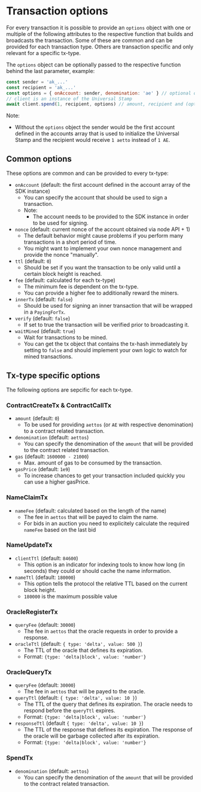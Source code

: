 # Transaction options
For every transaction it is possible to provide an `options` object with one or multiple of the following attributes to the respective function that builds and broadcasts the transaction.
Some of these are common and can be provided for each transaction type. Others are transaction specific and only relevant for a specific tx-type.

The `options` object can be optionally passed to the respective function behind the last parameter, example:
```js
const sender = 'ak_...'
const recipient = 'ak_...'
const options = { onAccount: sender, denomination: 'ae' } // optional options object
// client is an instance of the Universal Stamp
await client.spend(1, recipient, options) // amount, recipient and (optional) options
```

Note:

- Without the `options` object the sender would be the first account defined in the accounts array that is used to initialize the Universal Stamp and the recipient would receive `1 aetto` instead of `1 AE`.

## Common options
These options are common and can be provided to every tx-type:

- `onAccount` (default: the first account defined in the account array of the SDK instance)
    - You can specify the account that should be used to sign a transaction.
    - Note:
        - The account needs to be provided to the SDK instance in order to be used for signing.
- `nonce` (default: current nonce of the account obtained via node API + 1)
    - The default behavior might cause problems if you perform many transactions in a short period of time.
    - You might want to implement your own nonce management and provide the nonce "manually".
- `ttl` (default: `0`)
    - Should be set if you want the transaction to be only valid until a certain block height is reached.
- `fee` (default: calculated for each tx-type)
    - The minimum fee is dependent on the tx-type.
    - You can provide a higher fee to additionally reward the miners.
- `innerTx` (default: `false`)
    - Should be used for signing an inner transaction that will be wrapped in a `PayingForTx`.
- `verify` (default: `false`)
    - If set to true the transaction will be verified prior to broadcasting it.
- `waitMined` (default: `true`)
    - Wait for transactions to be mined.
    - You can get the tx object that contains the tx-hash immediately by setting to `false` and should implement your own logic to watch for mined transactions.

## Tx-type specific options
The following options are sepcific for each tx-type.

### ContractCreateTx & ContractCallTx
- `amount` (default: `0`)
    - To be used for providing `aettos` (or `AE` with respective denomination) to a contract related transaction.
- `denomination` (default: `aettos`)
    - You can specify the denomination of the `amount` that will be provided to the contract related transaction.
- `gas` (default: `1600000 - 21000`)
    - Max. amount of gas to be consumed by the transaction.
- `gasPrice` (default: `1e9`)
    - To increase chances to get your transaction included quickly you can use a higher gasPrice.

### NameClaimTx
- `nameFee` (default: calculated based on the length of the name)
    - The fee in `aettos` that will be payed to claim the name.
    - For bids in an auction you need to explicitely calculate the required `nameFee` based on the last bid

### NameUpdateTx
- `clientTtl` (default: `84600`)
    - This option is an indicator for indexing tools to know how long (in seconds) they could or should cache the name information.
- `nameTtl` (default: `180000`)
    - This option tells the protocol the relative TTL based on the current block height.
    - `180000` is the maximum possible value

### OracleRegisterTx
- `queryFee` (default: `30000`)
    - The fee in `aettos` that the oracle requests in order to provide a response.
- `oracleTtl` (default: `{ type: 'delta', value: 500 }`)
    - The TTL of the oracle that defines its expiration.
    - Format: `{type: 'delta|block', value: 'number'}`

### OracleQueryTx
- `queryFee` (default: `30000`)
    - The fee in `aettos` that will be payed to the oracle.
- `queryTtl` (default: `{ type: 'delta', value: 10 }`)
    - The TTL of the query that defines its expiration. The oracle needs to respond before the `queryTtl` expires.
    - Format: `{type: 'delta|block', value: 'number'}`
- `responseTtl` (default `{ type: 'delta', value: 10 }`)
    - The TTL of the response that defines its expiration. The response of the oracle will be garbage collected after its expiration.
    - Format: `{type: 'delta|block', value: 'number'}`

### SpendTx
- `denomination` (default: `aettos`)
    - You can specify the denomination of the `amount` that will be provided to the contract related transaction.